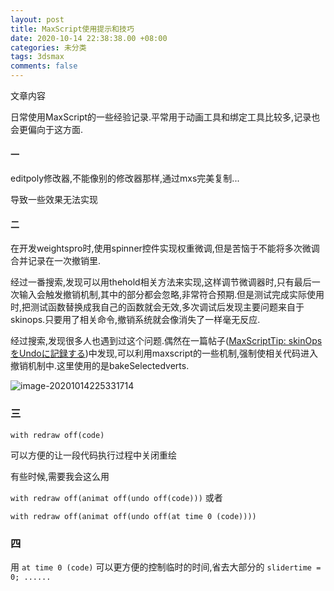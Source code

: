 ```yaml
---
layout: post
title: MaxScript使用提示和技巧
date: 2020-10-14 22:38:38.00 +08:00
categories: 未分类
tags: 3dsmax
comments: false
---
```


文章内容

日常使用MaxScript的一些经验记录.平常用于动画工具和绑定工具比较多,记录也会更偏向于这方面.

#### 一

editpoly修改器,不能像别的修改器那样,通过mxs完美复制...

导致一些效果无法实现

#### 二

在开发weightspro时,使用spinner控件实现权重微调,但是苦恼于不能将多次微调合并记录在一次撤销里.

经过一番搜索,发现可以用thehold相关方法来实现,这样调节微调器时,只有最后一次输入会触发撤销机制,其中的部分都会忽略,非常符合预期.但是测试完成实际使用时,把测试函数替换成我自己的函数就会无效,多次调试后发现主要问题来自于skinops.只要用了相关命令,撤销系统就会像消失了一样毫无反应.

经过搜索,发现很多人也遇到过这个问题.偶然在一篇帖子([MaxScriptTip: skinOpsをUndoに記録する](http://trtoolsjp.blogspot.com/2016/02/maxscript-skinopsundo.html))中发现,可以利用maxscript的一些机制,强制使相关代码进入撤销机制中.这里使用的是bakeSelectedverts.

![image-20201014225331714](F:\GitHub\MyBlogAsset\images\image-20201014225331714.png)

### 三

`with redraw off(code)`

可以方便的让一段代码执行过程中关闭重绘

有些时候,需要我会这么用

`with redraw off(animat off(undo off(code)))` 或者

`with redraw off(animat off(undo off(at time 0 (code))))` 

### 四

用 `at time 0 (code)` 可以更方便的控制临时的时间,省去大部分的 `slidertime = 0; ......`

